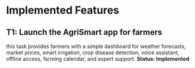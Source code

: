 # Implemented Features
## T1: Launch the AgriSmart app for farmers
this task provides farmers with a simple dashboard for weather forecasts, market prices, smart irrigation, crop disease detection, voice assistant, offline access, farming calendar, and expert support.
**Status: Implemented**
